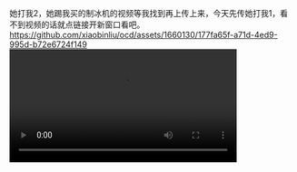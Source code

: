 她打我2，她踢我买的制冰机的视频等我找到再上传上来，今天先传她打我1，看不到视频的话就点链接开新窗口看吧。
https://github.com/xiaobinliu/ocd/assets/1660130/177fa65f-a71d-4ed9-995d-b72e6724f149
<video src="https://github.com/xiaobinliu/ocd/assets/1660130/177fa65f-a71d-4ed9-995d-b72e6724f149" width="400"/>





